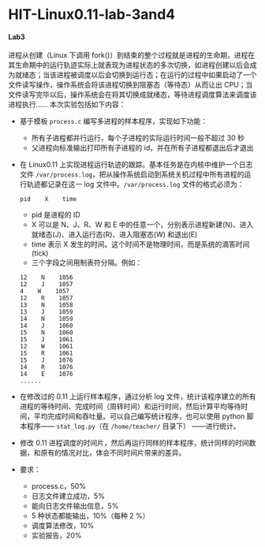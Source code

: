 # HIT-Linux0.11-lab-3and4

#### Lab3

进程从创建（Linux 下调用 fork()）到结束的整个过程就是进程的生命期，进程在其生命期中的运行轨迹实际上就表现为进程状态的多次切换，如进程创建以后会成为就绪态；当该进程被调度以后会切换到运行态；在运行的过程中如果启动了一个文件读写操作，操作系统会将该进程切换到阻塞态（等待态）从而让出 CPU；当文件读写完毕以后，操作系统会在将其切换成就绪态，等待进程调度算法来调度该进程执行……
本次实验包括如下内容：
* 基于模板 `process.c` 编写多进程的样本程序，实现如下功能：
  * 所有子进程都并行运行，每个子进程的实际运行时间一般不超过 30 秒
  * 父进程向标准输出打印所有子进程的 id，并在所有子进程都退出后才退出
  
* 在 Linux0.11 上实现进程运行轨迹的跟踪。基本任务是在内核中维护一个日志文件 `/var/process.log`，把从操作系统启动到系统关机过程中所有进程的运行轨迹都记录在这一 log 文件中。`/var/process.log` 文件的格式必须为：
	```
	pid    X    time
	```
	* pid 是进程的 ID
	* X 可以是 N、J、R、W 和 E 中的任意一个，分别表示进程新建(N)、进入就绪态(J)、进入运行态(R)、进入阻塞态(W) 和退出(E)
	* time 表示 X 发生的时间。这个时间不是物理时间，而是系统的滴答时间(tick)
	* 三个字段之间用制表符分隔。例如：
	```
	12    N    1056
	12    J    1057
	4    W    1057
	12    R    1057
	13    N    1058
	13    J    1059
	14    N    1059
	14    J    1060
	15    N    1060
	15    J    1061
	12    W    1061
	15    R    1061
	15    J    1076
	14    R    1076
	14    E    1076
	......
	```
	
* 在修改过的 0.11 上运行样本程序，通过分析 log 文件，统计该程序建立的所有进程的等待时间、完成时间（周转时间）和运行时间，然后计算平均等待时间，平均完成时间和吞吐量。可以自己编写统计程序，也可以使用 python 脚本程序—— `stat_log.py`（在 `/home/teacher/` 目录下） ——进行统计。
* 修改 0.11 进程调度的时间片，然后再运行同样的样本程序，统计同样的时间数据，和原有的情况对比，体会不同时间片带来的差异。
* 要求：
  - process.c，50%
  - 日志文件建立成功，5%
  - 能向日志文件输出信息，5%
  - 5 种状态都能输出，10%（每种 2 %）
  - 调度算法修改，10%
  - 实验报告，20%
    